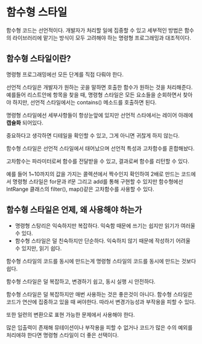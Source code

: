 # 함수형 스타일

함수형 코드는 선언적이다. 개발자가 처리할 일에 집중할 수 있고 세부적인 방법은 함수의 라이브러리에 맡기는 방식이 모두 고려해야 하는 명령형 프로그래밍과 대조적이다.

## 함수형 스타일이란?

명령형 프로그래밍에선 모든 단계를 직접 다뤄야 한다.

선언적 스타일은 개발자가 원하는 곳을 말하면 호출한 함수가 원하는 것을 처리해준다. 예를들어 리스트안에 항목을 찾을 때, 명령형 스타일은 모든 요소들을 순회하면서 찾아야 하지만, 선언적 스타일에서는 contains() 메소드를 호출하면 된다.

명령형 스타일에선 세부사항들이 항상눈앞에 있지만 선언적 스타에서는 레이어 아래에 **캡슐화** 되어있다.

중요하다고 생각하면 디테일을 확인할 수 있고, 그게 아니면 귀찮게 하지 않는다.

함수형 스타일은 선언적 스타일에서 태어났으며 선언적 특성과 고차함수를 혼합해놨다. 

고차함수는 파라미터로써 함수를 전달받을 수 있고, 결과로써 함수를 리턴할 수 있다.

예를 들어 1~10까지의 값을 가지는 콜렉션에서 짝수인지 확인하여 2배로 만드는 코드에서 명령형 스타일은 for문과 if문 그리고 add를 통해 구현할 수 있지만 함수형에선 IntRange 클래스의 filter(), map()같은 고차함수를 사용할 수 있다.

## 함수형 스타일은 언제, 왜 사용해야 하는가

- 명령형 스탕리은 익숙하지만 복잡하다. 익숙함 때문에 쓰기는 쉽지만 읽기가 여러울 수 있다.
- 함수형 스타일은 덜 친숙하지만 단순하다. 익숙하지 않기 때문에 작성하기 어려울 수 있지만, 읽기 쉽다.

함수형 스타일의 코드를 동시에 만드는게 명령형 스타일의 코드를 동시에 만드는 것보다 쉽다.

함수형 스타일은 덜 복잡하고, 변경하기 쉽고, 동시 실행 시 안전하다.

함수형 스타일은 덜 복잡하지만 매번 사용하는 것은 좋은것이 아니다. 함수형 스타일은 코드가 연산에 집중하고 있을 때 써야한다. 따라서 변경가능성과 부작용을 피할 수 있다.

또한 일련의 변환으로 표현 가능한 문제에서 사용해야 한다.

많은 입출력이 존재해 뮤테이션이나 부작용을 피할 수 없거나 코드가 많은 수의 예외를 처리애햐 한다면 명령형 스타일이 더 좋은 선택이다.